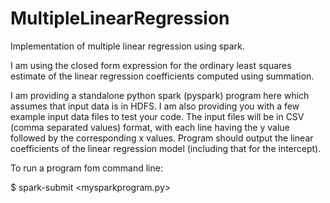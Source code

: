 # MultipleLinearRegression
Implementation of multiple linear regression using spark. 

I am using the closed form expression for the ordinary least squares estimate of the linear regression coefficients computed using summation.

I am providing a standalone python spark (pyspark) program here which assumes that input data is in HDFS. I am also providing you with a few example input data files to test your code. The input files will be in CSV (comma separated values) format, with each line having the y value followed by the corresponding x values. Program should output the linear coefficients of the linear regression model (including that for the intercept). 

To run a program fom command line: 

$ spark-submit <mysparkprogram.py> <inputdatafile>
